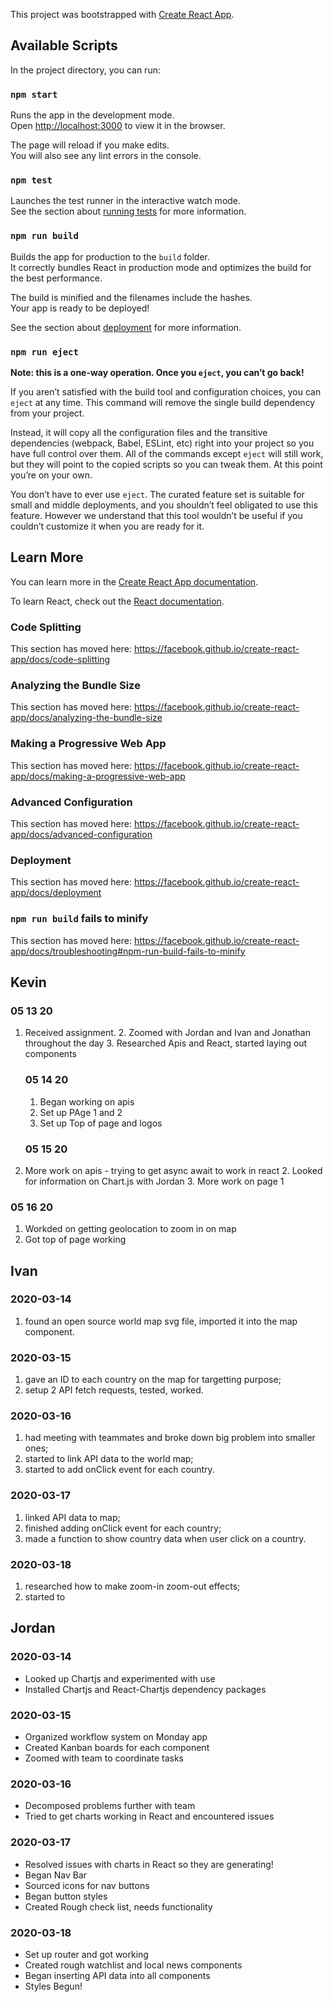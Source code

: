 This project was bootstrapped with [Create React App](https://github.com/facebook/create-react-app).

## Available Scripts

In the project directory, you can run:

### `npm start`

Runs the app in the development mode.<br />
Open [http://localhost:3000](http://localhost:3000) to view it in the browser.

The page will reload if you make edits.<br />
You will also see any lint errors in the console.

### `npm test`

Launches the test runner in the interactive watch mode.<br />
See the section about [running tests](https://facebook.github.io/create-react-app/docs/running-tests) for more information.

### `npm run build`

Builds the app for production to the `build` folder.<br />
It correctly bundles React in production mode and optimizes the build for the best performance.

The build is minified and the filenames include the hashes.<br />
Your app is ready to be deployed!

See the section about [deployment](https://facebook.github.io/create-react-app/docs/deployment) for more information.

### `npm run eject`

**Note: this is a one-way operation. Once you `eject`, you can’t go back!**

If you aren’t satisfied with the build tool and configuration choices, you can `eject` at any time. This command will remove the single build dependency from your project.

Instead, it will copy all the configuration files and the transitive dependencies (webpack, Babel, ESLint, etc) right into your project so you have full control over them. All of the commands except `eject` will still work, but they will point to the copied scripts so you can tweak them. At this point you’re on your own.

You don’t have to ever use `eject`. The curated feature set is suitable for small and middle deployments, and you shouldn’t feel obligated to use this feature. However we understand that this tool wouldn’t be useful if you couldn’t customize it when you are ready for it.

## Learn More

You can learn more in the [Create React App documentation](https://facebook.github.io/create-react-app/docs/getting-started).

To learn React, check out the [React documentation](https://reactjs.org/).

### Code Splitting

This section has moved here: https://facebook.github.io/create-react-app/docs/code-splitting

### Analyzing the Bundle Size

This section has moved here: https://facebook.github.io/create-react-app/docs/analyzing-the-bundle-size

### Making a Progressive Web App

This section has moved here: https://facebook.github.io/create-react-app/docs/making-a-progressive-web-app

### Advanced Configuration

This section has moved here: https://facebook.github.io/create-react-app/docs/advanced-configuration

### Deployment

This section has moved here: https://facebook.github.io/create-react-app/docs/deployment

### `npm run build` fails to minify

This section has moved here: https://facebook.github.io/create-react-app/docs/troubleshooting#npm-run-build-fails-to-minify

## Kevin

### 05 13 20

1. Received assignment.
   2. Zoomed with Jordan and Ivan and Jonathan throughout the day
   3. Researched Apis and React, started laying out components


    ### 05 14 20
    1.  Began working on apis
    2. Set up PAge 1 and 2
    3. Set up Top of page and logos

    ### 05 15 20

1. More work on apis - trying to get async await to work in react
   2. Looked for information on Chart.js with Jordan
   3. More work on page 1


### 05 16 20

1. Workded on getting geolocation to zoom in on map
2. Got top of page working

   
## Ivan

### 2020-03-14
   1. found an open source world map svg file, imported it into the map component.
  
### 2020-03-15
   1. gave an ID to each country on the map for targetting purpose;
   2. setup 2 API fetch requests, tested, worked.
   
### 2020-03-16
   1. had meeting with teammates and broke down big problem into smaller ones;
   2. started to link API data to the world map;
   3. started to add onClick event for each country.

### 2020-03-17
   1. linked API data to map;
   2. finished adding onClick event for each country;
   3. made a function to show country data when user click on a country.

### 2020-03-18
   1. researched how to make zoom-in zoom-out effects;
   2. started to 


## Jordan

### 2020-03-14
* Looked up Chartjs and experimented with use
* Installed Chartjs and React-Chartjs dependency packages

### 2020-03-15
* Organized workflow system on Monday app
* Created Kanban boards for each component
* Zoomed with team to coordinate tasks

### 2020-03-16
* Decomposed problems further with team
* Tried to get charts working in React and encountered issues

### 2020-03-17
* Resolved issues with charts in React so they are generating!
* Began Nav Bar
* Sourced icons for nav buttons
* Began button styles
* Created Rough check list, needs functionality

### 2020-03-18
* Set up router and got working
* Created rough watchlist and local news components
* Began inserting API data into all components
* Styles Begun!